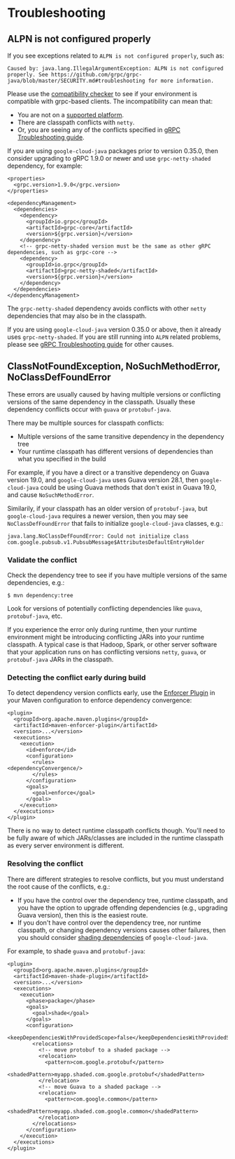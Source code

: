 # Troubleshooting

## ALPN is not configured properly

If you see exceptions related to `ALPN is not configured properly`, such as:

```
Caused by: java.lang.IllegalArgumentException: ALPN is not configured properly. See https://github.com/grpc/grpc-java/blob/master/SECURITY.md#troubleshooting for more information.
```

Please use the [compatibility checker](https://github.com/googleapis/google-cloud-java/tree/master/google-cloud-util/google-cloud-compat-checker) to see if your environment is compatible with grpc-based clients. The incompatibility can mean that:
- You are not on a [supported platform](https://github.com/googleapis/google-cloud-java/#supported-platforms).
- There are classpath conflicts with `netty`.
- Or, you are seeing any of the conflicts specified in [gRPC Troubleshooting guide](https://github.com/grpc/grpc-java/blob/master/SECURITY.md#troubleshooting).

If you are using `google-cloud-java` packages prior to version 0.35.0, then consider upgrading to gRPC 1.9.0 or newer and use `grpc-netty-shaded` dependency, for example:

```
<properties>
  <grpc.version>1.9.0</grpc.version>
</properties>

<dependencyManagement>
  <dependencies>
    <dependency>
      <groupId>io.grpc</groupId>
      <artifactId>grpc-core</artifactId>
      <version>${grpc.version}</version>
    </dependency>
    <!-- grpc-netty-shaded version must be the same as other gRPC dependencies, such as grpc-core -->
    <dependency>
      <groupId>io.grpc</groupId>
      <artifactId>grpc-netty-shaded</artifactId>
      <version>${grpc.version}</version>
    </dependency>
  </dependencies>
</dependencyManagement>
```

The `grpc-netty-shaded` dependency avoids conflicts with other `netty` dependencies that may also be in the classpath.

If you are using `google-cloud-java` version 0.35.0 or above, then it already uses `grpc-netty-shaded`. If you are still running into `ALPN` related problems, please see [gRPC Troubleshooting guide](https://github.com/grpc/grpc-java/blob/master/SECURITY.md#troubleshooting) for other causes.

## ClassNotFoundException, NoSuchMethodError, NoClassDefFoundError

These errors are usually caused by having multiple versions or conflicting versions of the same dependency in the classpath.
Usually these dependency conflicts occur with `guava` or `protobuf-java`.

There may be multiple sources for classpath conflicts:
- Multiple versions of the same transitive dependency in the dependency tree
- Your runtime classpath has different versions of dependencies than what you specified in the build

For example, if you have a direct or a transitive dependency on Guava version 19.0, 
and `google-cloud-java` uses Guava version 28.1, 
then `google-cloud-java` could be using Guava methods that don't exist in Guava 19.0,
and cause `NoSuchMethodError`.

Similarily, if your classpath has an older version of `protobuf-java`, 
but `google-cloud-java` requires a newer version,
 then you may see `NoClassDefFoundError` that fails to initialize `google-cloud-java` classes, e.g.:

```
java.lang.NoClassDefFoundError: Could not initialize class com.google.pubsub.v1.PubsubMessage$AttributesDefaultEntryHolder
```

### Validate the conflict

Check the dependency tree to see if you have multiple versions of the same dependencies, e.g.:

```
$ mvn dependency:tree
```

Look for versions of potentially conflicting dependencies like `guava`, `protobuf-java`, etc.

If you experience the error only during runtime, then your runtime environment
might  be introducing conflicting JARs into your runtime classpath. A typical case
is that Hadoop, Spark, or other server software that your application runs on
has conflicting versions `netty`, `guava`, or `protobuf-java` JARs in the classpath.

### Detecting the conflict early during build

To detect dependency version conflicts early, use the [Enforcer Plugin](https://maven.apache.org/enforcer/maven-enforcer-plugin/index.html) in your Maven configuration to enforce dependency convergence:

```
<plugin>
  <groupId>org.apache.maven.plugins</groupId>
  <artifactId>maven-enforcer-plugin</artifactId>
  <version>...</version>
  <executions>
    <execution>
      <id>enforce</id>
      <configuration>
        <rules>
<dependencyConvergence/>
        </rules>
      </configuration>
      <goals>
        <goal>enforce</goal>
      </goals>
    </execution>
  </executions>
</plugin>
```

There is no way to detect runtime classpath conflicts though. You'll need to be fully aware of which JARs/classes are included in the runtime classpath as every server environment is different.

### Resolving the conflict

There are different strategies to resolve conflicts, but you must understand the root cause of the conflicts, e.g.:
- If you have the control over the dependency tree, runtime classpath, and you have the option to upgrade offending dependencies (e.g., upgrading Guava version), then this is the easiest route.
- If you don't have control over the dependency tree, nor runtime classpath, or changing dependency versions causes other failures, then you should consider [shading dependencies](https://maven.apache.org/plugins/maven-shade-plugin/) of `google-cloud-java`.

For example, to shade `guava` and `protobuf-java`:

```
<plugin>
  <groupId>org.apache.maven.plugins</groupId>
  <artifactId>maven-shade-plugin</artifactId>
  <version>...</version>
  <executions>
    <execution>
      <phase>package</phase>
      <goals>
        <goal>shade</goal>
      </goals>
      <configuration>
        <keepDependenciesWithProvidedScope>false</keepDependenciesWithProvidedScope>
        <relocations>
          <!-- move protobuf to a shaded package -->
          <relocation>
            <pattern>com.google.protobuf</pattern>
            <shadedPattern>myapp.shaded.com.google.protobuf</shadedPattern>
          </relocation>
          <!-- move Guava to a shaded package -->
          <relocation>
            <pattern>com.google.common</pattern>
            <shadedPattern>myapp.shaded.com.google.common</shadedPattern>
          </relocation>
        </relocations>
      </configuration>
    </execution>
  </executions>
</plugin>
```
